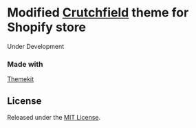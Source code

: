# Modified [Crutchfield](https://www.crutchfield.com) theme for Shopify store

Under Development

### Made with
[Themekit](https://github.com/Shopify/themekit)

## License
Released under the [MIT License](https://opensource.org/licenses/MIT).